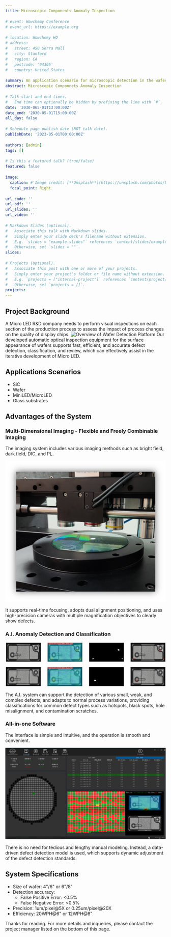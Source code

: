 ```yaml
---
title: Microscopic Components Anomaly Inspection

# event: Wowchemy Conference
# event_url: https://example.org

# location: Wowchemy HQ
# address:
#   street: 450 Serra Mall
#   city: Stanford
#   region: CA
#   postcode: '94305'
#   country: United States

summary: An application scenario for microscopic detection in the wafer
abstract: Microscopic Componnets Anomaly Inspection

# Talk start and end times.
#   End time can optionally be hidden by prefixing the line with `#`.
date: '2030-065-01T13:00:00Z'
date_end: '2030-05-01T15:00:00Z'
all_day: false

# Schedule page publish date (NOT talk date).
publishDate: '2023-05-01T00:00:00Z'

authors: [admin]
tags: []

# Is this a featured talk? (true/false)
featured: false

image:
  caption: #'Image credit: [**Unsplash**](https://unsplash.com/photos/bzdhc5b3Bxs)'
  focal_point: Right

url_code: ''
url_pdf: ''
url_slides: ''
url_video: ''

# Markdown Slides (optional).
#   Associate this talk with Markdown slides.
#   Simply enter your slide deck's filename without extension.
#   E.g. `slides = "example-slides"` references `content/slides/example-slides.md`.
#   Otherwise, set `slides = ""`.
slides:

# Projects (optional).
#   Associate this post with one or more of your projects.
#   Simply enter your project's folder or file name without extension.
#   E.g. `projects = ["internal-project"]` references `content/project/deep-learning/index.md`.
#   Otherwise, set `projects = []`.
projects:
---
```


## Project Background

A Micro LED R&D company needs to perform visual inspections on each section of the production process to assess the impact of process changes on the quality of display chips. 
![](bg.png "Overview of Wafer Detection Platform")
Our developed automatic optical inspection equipment for the surface appearance of wafers supports fast, efficient, and accurate defect detection, classification, and review, which can effectively assist in the iterative development of Micro LED.

## Applications Scenarios
- SiC
- Wafer
- MiniLED/MicroLED
- Glass substrates

## Advantages of the System

### Multi-Dimensional Imaging - Flexible and Freely Combinable Imaging
The imaging system includes various imaging methods such as bright field, dark field, DIC, and PL.

![](ad1.png "Imaging sub-system")

It supports real-time focusing, adopts dual alignment positioning, and uses high-precision cameras with multiple magnification objectives to clearly show defects.

### A.I. Anomaly Detection and Classification

![](ad2.png "Examples of defects detected")

The A.I. system can support the detection of various small, weak, and complex defects, and adapts to normal process variations, providing classifications for common defect types such as hotspots, black spots, hole misalignment, and contamination scratches.

### All-in-one Software
The interface is simple and intuitive, and the operation is smooth and convenient.

![](ad3.png "Window of our software")

There is no need for tedious and lengthy manual modeling. Instead, a data-driven defect detection model is used, which supports dynamic adjustment of the defect detection standards.

## System Specifications

- Size of wafer: 4"/6" or 6"/8"
- Detection accuracy:
  - False Positive Error: <0.5%
  - False Negative Error: <0.5%
- Precision: 1um/pixel@5X or 0.25um/pixel@20X
- Efficiency: 20WPH@6" or 12WPH@8"


Thanks for reading. For more details and inqueries, please contact the project manager listed on the bottom of this page.







